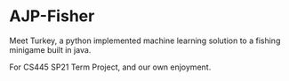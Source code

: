 # AJP-Fisher
Meet Turkey, a python implemented machine learning solution to a fishing minigame built in java.

For CS445 SP21 Term Project, and our own enjoyment.
